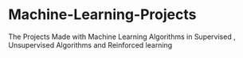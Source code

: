 # Machine-Learning-Projects
The Projects Made with Machine Learning Algorithms in Supervised , Unsupervised Algorithms and Reinforced learning
